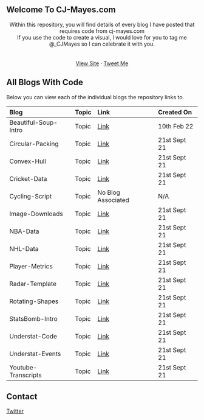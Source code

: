 <!-- PROJECT LOGO -->
<br />
<!-- remove these once I have a dark logo file
<div align="center">
  <a href="https://cjmayesblog.files.wordpress.com/2020/12/cropped-smallerfinal.png?w=768&h=769">
    <img src="https://cjmayesblog.files.wordpress.com/2020/12/cropped-smallerfinal.png?w=768&h=769" alt="Logo" width="300" height="300">
  </a>
  -->
  
<!-- ABOUT THE PROJECT -->
## Welcome To CJ-Mayes.com

  <p align="center">
    Within this repository, you will find details of every blog I have posted that requires code from cj-mayes.com
    <br />
    If you use the code to create a visual, I would love for you to tag me @_CJMayes so I can celebrate it with you.
    <br />
    <br />
    <br />
    <a href="https://cj-mayes.com/">View Site</a>
    ·
    <a href="https://twitter.com/_CJMayes">Tweet Me</a>
  </p>
</div>

<!-- ABOUT THE PROJECT -->
## All Blogs With Code

Below you can view each of the individual blogs the repository links to.

<!-- Team, please amend only to have maximum of the last 12 in here at a time, the data will need to be uploaded and then linked to in brackets
please make sure that the readme file is made for the new data
you can copy and paste the below:
|Blog|Topic|Link|Created On|
-->
|Blog|Topic|Link|Created On|
|:----|:---------|:---------|:---------|
|Beautiful-Soup-Intro|Topic|[Link](https://cj-mayes.com/2022/02/10/web-scraping-with-beautifulsoup-python/)|10th Feb 22|
|Circular-Packing|Topic|[Link](https://cj-mayes.com/2021/09/21/dont-burst-my-bubble/)|21st Sept 21|
|Convex-Hull|Topic|[Link](https://cj-mayes.com/2021/09/21/dont-burst-my-bubble/)|21st Sept 21|
|Cricket-Data|Topic|[Link](https://cj-mayes.com/2021/09/21/dont-burst-my-bubble/)|21st Sept 21|
|Cycling-Script|Topic|No Blog Associated|N/A|
|Image-Downloads|Topic|[Link](https://cj-mayes.com/2021/09/21/dont-burst-my-bubble/)|21st Sept 21|
|NBA-Data|Topic|[Link](https://cj-mayes.com/2021/09/21/dont-burst-my-bubble/)|21st Sept 21|
|NHL-Data|Topic|[Link](https://cj-mayes.com/2021/09/21/dont-burst-my-bubble/)|21st Sept 21|
|Player-Metrics|Topic|[Link](https://cj-mayes.com/2021/09/21/dont-burst-my-bubble/)|21st Sept 21|
|Radar-Template|Topic|[Link](https://cj-mayes.com/2021/09/21/dont-burst-my-bubble/)|21st Sept 21|
|Rotating-Shapes|Topic|[Link](https://cj-mayes.com/2021/09/21/dont-burst-my-bubble/)|21st Sept 21|
|StatsBomb-Intro|Topic|[Link](https://cj-mayes.com/2021/09/21/dont-burst-my-bubble/)|21st Sept 21|
|Understat-Code|Topic|[Link](https://cj-mayes.com/2021/09/21/dont-burst-my-bubble/)|21st Sept 21|
|Understat-Events|Topic|[Link](https://cj-mayes.com/2021/09/21/dont-burst-my-bubble/)|21st Sept 21|
|Youtube-Transcripts|Topic|[Link](https://cj-mayes.com/2021/09/21/dont-burst-my-bubble/)|21st Sept 21|


<!-- CONTACT -->
## Contact

[Twitter](www.twitter.com/@_CJMayes)

